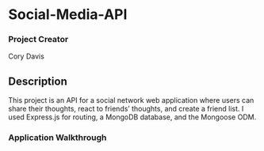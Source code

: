 # Social-Media-API

### Project Creator
Cory Davis

## Description
This project is an API for a social network web application where users can share their thoughts, react to friends’ thoughts, and create a friend list. I used Express.js for routing, a MongoDB database, and the Mongoose ODM. 

### Application Walkthrough
